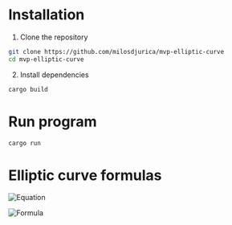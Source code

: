 # Installation

1. Clone the repository

```bash
git clone https://github.com/milosdjurica/mvp-elliptic-curve
cd mvp-elliptic-curve
```

2. Install dependencies

```bash
cargo build
```

# Run program

```bash
cargo run
```

# Elliptic curve formulas

![Equation][EC-Equation-image-url]

![Formula][EC-Formula-image-url]

[EC-Equation-image-url]: https://github.com/milosdjurica/mvp-elliptic-curve/blob/main/public/elliptic-curve-equation.png
[EC-Formula-image-url]: https://github.com/milosdjurica/mvp-elliptic-curve/blob/main/public/elliptic-curve-formula.png
